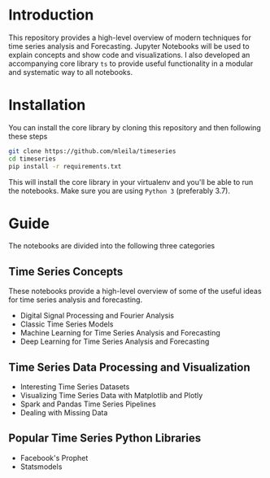 # Introduction
This repository provides a high-level overview of modern techniques for time series analysis and Forecasting. Jupyter Notebooks will be used to explain concepts and show code and visualizations. I also developed an accompanying core library `ts` to provide useful functionality in a modular and systematic way to all notebooks.

# Installation
You can install the core library by cloning this repository and then following these steps
```bash
git clone https://github.com/mleila/timeseries
cd timeseries
pip install -r requirements.txt
```
This will install the core library in your virtualenv and you'll be able to run the notebooks. Make sure you are using `Python 3` (preferably 3.7).

# Guide
The notebooks are divided into the following three categories

## Time Series Concepts
These notebooks provide a high-level overview of some of the useful ideas for time series analysis and forecasting.

- Digital Signal Processing and Fourier Analysis
- Classic Time Series Models
- Machine Learning for Time Series Analysis and Forecasting
- Deep Learning for Time Series Analysis and Forecasting

## Time Series Data Processing and Visualization

- Interesting Time Series Datasets
- Visualizing Time Series Data with Matplotlib and Plotly
- Spark and Pandas Time Series Pipelines
- Dealing with Missing Data

## Popular Time Series Python Libraries

- Facebook's Prophet
- Statsmodels
